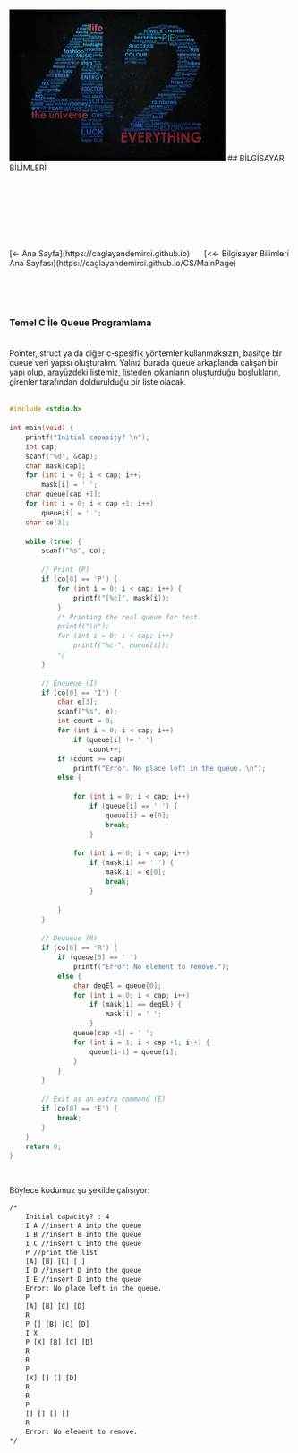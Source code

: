 <html>
	<head>
		<link rel="stylesheet" type="text/css" href="CSStyle.css">
		<link rel="icon" href="../coloricon.png">
		<link rel="stylesheet" href="../sunburst.css">
		<script src="../highlight.pack.js"></script><script>hljs.initHighlightingOnLoad();</script>
	</head>
	<br><br>
</html>
  
<img class="sci" src="sci.PNG">
## BİLGİSAYAR BİLİMLERİ<br><br><br><br><br><br><br><br><br>
[<- Ana Sayfa](https://caglayandemirci.github.io) &nbsp;&emsp;
[<<- Bilgisayar Bilimleri Ana Sayfası](https://caglayandemirci.github.io/CS/MainPage)	&nbsp;&emsp;

<br><br><br>
### Temel C İle Queue Programlama <br><br>


Pointer, struct ya da diğer c-spesifik yöntemler kullanmaksızın, basitçe bir queue veri yapısı oluşturalım. Yalnız burada queue arkaplanda çalışan bir yapı olup, arayüzdeki listemiz, listeden çıkanların oluşturduğu boşlukların, girenler tarafından doldurulduğu bir liste olacak. <br><br>



```c	
#include <stdio.h>

int main(void) {
	printf("Initial capasity? \n");
	int cap;
	scanf("%d", &cap);
	char mask[cap];
	for (int i = 0; i < cap; i++)
		mask[i] = ' ';
	char queue[cap +1];
	for (int i = 0; i < cap +1; i++)
		queue[i] = ' ';
	char co[3];
	
	while (true) {	
		scanf("%s", co);
		
		// Print (P)
		if (co[0] == 'P') {
			for (int i = 0; i < cap; i++) {
				printf("[%c]", mask[i]);		
			}
			/* Printing the real queue for test.
			printf("\n");
			for (int i = 0; i < cap; i++) 
				printf("%c-", queue[i]);
			*/		
		} 
				
		// Enqueue (I)
		if (co[0] == 'I') {
			char e[3];
			scanf("%s", e);
			int count = 0;
			for (int i = 0; i < cap; i++)
				if (queue[i] != ' ')
					count++;
			if (count >= cap)
				printf("Error. No place left in the queue. \n");
			else {
				
				for (int i = 0; i < cap; i++)
					if (queue[i] == ' ') {
						queue[i] = e[0];
						break;		
					}
					
				for (int i = 0; i < cap; i++)
					if (mask[i] == ' ') {
						mask[i] = e[0];
						break;	
					}	
					
			}				
		}

		// Dequeue (R)
		if (co[0] == 'R') {
			if (queue[0] == ' ')
				printf("Error: No element to remove.");
			else {
				char deqEl = queue[0];
				for (int i = 0; i < cap; i++)
					if (mask[i] == deqEl) {
						mask[i] = ' ';
					} 
				queue[cap +1] = ' ';
				for (int i = 1; i < cap +1; i++) {
					queue[i-1] = queue[i];
				}
			}
		}
		
		// Exit as an extra command (E)
		if (co[0] == 'E') {
			break;
		}
	}
	return 0;
}
```
<br>


Böylece kodumuz şu şekilde çalışıyor: <br>

	/*
		Initial capacity? : 4 
		I A //insert A into the queue 
		I B //insert B into the queue 
		I C //insert C into the queue 
		P //print the list 
		[A] [B] [C] [ ] 
		I D //insert D into the queue 
		I E //insert D into the queue
		Error: No place left in the queue. 
		P  
		[A] [B] [C] [D] 
		R 
		P [] [B] [C] [D] 
		I X 
		P [X] [B] [C] [D] 
		R 
		R 
		P 
		[X] [] [] [D] 
		R 
		R 
		P 
		[] [] [] [] 
		R 
		Error: No element to remove.
	*/

<br><br><br>
<br><br>
